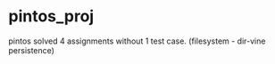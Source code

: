# pintos_proj

pintos solved 4 assignments without 1 test case. (filesystem - dir-vine persistence)
